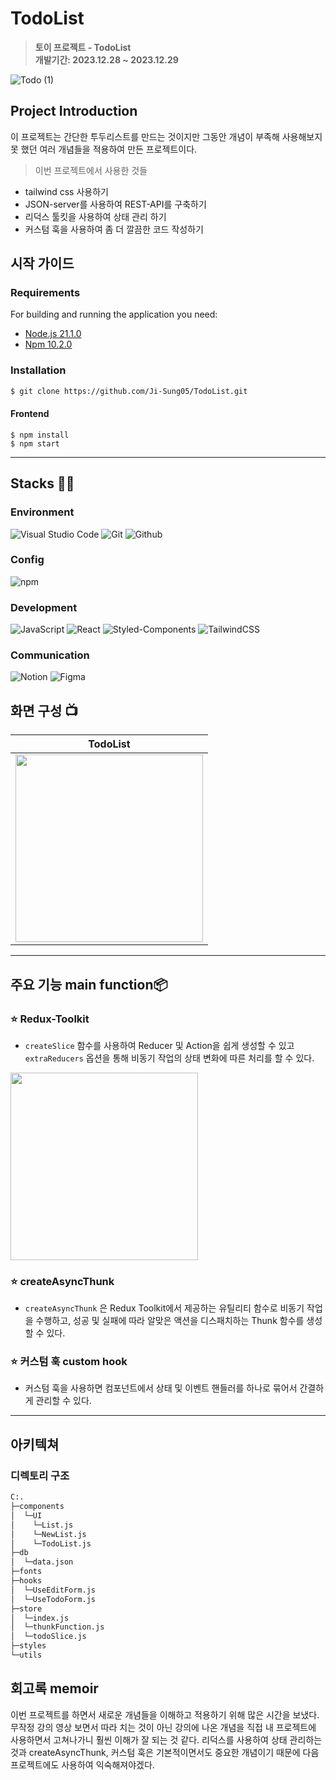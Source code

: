 
# TodoList
> **토이 프로젝트 - TodoList** <br/> **개발기간: 2023.12.28 ~ 2023.12.29**

![Todo (1)](https://github.com/Ji-Sung05/TodoList/assets/115493374/cb2b13be-355b-4aa2-8506-4cc3d484187f)                      

## Project Introduction
이 프로젝트는 간단한 투두리스트를 만드는 것이지만 그동안 개념이 부족해 사용해보지 못 했던 여러 개념들을 적용하여 만든 프로젝트이다.
> 이번 프로젝트에서 사용한 것들
- tailwind css 사용하기
- JSON-server를 사용하여 REST-API를 구축하기
- 리덕스 툴킷을 사용하여 상태 관리 하기
- 커스텀 훅을 사용하여 좀 더 깔끔한 코드 작성하기

## 시작 가이드
### Requirements
For building and running the application you need:

- [Node.js 21.1.0](https://nodejs.org/ca/blog/release/v21.1.0/)
- [Npm 10.2.0](https://www.npmjs.com/package/npm/v/10.2.0)

### Installation
``` bash
$ git clone https://github.com/Ji-Sung05/TodoList.git
```

#### Frontend
```
$ npm install 
$ npm start
```

---

## Stacks 🧑‍💻

### Environment
![Visual Studio Code](https://img.shields.io/badge/Visual%20Studio%20Code-007ACC?style=for-the-badge&logo=Visual%20Studio%20Code&logoColor=white)
![Git](https://img.shields.io/badge/Git-F05032?style=for-the-badge&logo=Git&logoColor=white)
![Github](https://img.shields.io/badge/GitHub-181717?style=for-the-badge&logo=GitHub&logoColor=white)             

### Config
![npm](https://img.shields.io/badge/npm-CB3837?style=for-the-badge&logo=npm&logoColor=white)        

### Development
![JavaScript](https://img.shields.io/badge/JavaScript-F7DF1E?style=for-the-badge&logo=Javascript&logoColor=white)
![React](https://img.shields.io/badge/React-20232A?style=for-the-badge&logo=react&logoColor=61DAFB)
![Styled-Components](https://img.shields.io/badge/styled--components-DB7093?style=for-the-badge&logo=styled-components&logoColor=white)
![TailwindCSS](https://img.shields.io/badge/tailwindcss-%2338B2AC.svg?style=for-the-badge&logo=tailwind-css&logoColor=white)

### Communication
![Notion](https://img.shields.io/badge/Notion-000000?style=for-the-badge&logo=Notion&logoColor=white)
![Figma](https://img.shields.io/badge/Figma-F24E1E?style=for-the-badge&logo=figma&logoColor=white)

## 화면 구성 📺
| TodoList                        | 
| :---------------------------------: | 
| <img src="https://github.com/Ji-Sung05/todo_ji/assets/115493374/f9243c53-90c9-443e-b73c-b93389ea8f74" width="300" />

---
## 주요 기능 main function📦

### ⭐️ Redux-Toolkit
- `createSlice` 함수를 사용하여 Reducer 및 Action을 쉽게 생성할 수 있고 `extraReducers` 옵션을 통해 비동기 작업의 상태 변화에 따른 처리를 할 수 있다.

<img src="https://github.com/Ji-Sung05/loginform/assets/115493374/c078062d-58b7-4b33-b88c-f0907198b673" width="300" />

### ⭐️ createAsyncThunk
- `createAsyncThunk` 은 Redux Toolkit에서 제공하는 유틸리티 함수로 비동기 작업을 수행하고, 성공 및 실패에 따라 알맞은 액션을 디스패치하는 Thunk 함수를 생성할 수 있다.

### ⭐️ 커스텀 훅 custom hook
- 커스텀 훅을 사용하면 컴포넌트에서 상태 및 이벤트 핸들러를 하나로 묶어서 간결하게 관리할 수 있다.

---
## 아키텍쳐

### 디렉토리 구조
```bash
C:.
├─components
│  └─UI
│    └─List.js
│    └─NewList.js
│    └─TodoList.js
├─db
│  └─data.json
├─fonts
├─hooks
│  └─UseEditForm.js
│  └─UseTodoForm.js
├─store
│  └─index.js
│  └─thunkFunction.js
│  └─todoSlice.js
├─styles
└─utils
```
## 회고록 memoir
이번 프로젝트를 하면서 새로운 개념들을 이해하고 적용하기 위해 많은 시간을 보냈다. 무작정 강의 영상 보면서 따라 치는 것이 아닌 강의에 나온 개념을 직접 내 프로젝트에 사용하면서 고쳐나가니 훨씬 이해가 잘 되는 것 같다. 리덕스를 사용하여 상태 관리하는 것과 createAsyncThunk, 커스텀 훅은 기본적이면서도 중요한 개념이기 때문에 다음 프로젝트에도 사용하여 익숙해져야겠다.
